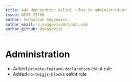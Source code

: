 ```yaml
---
title: Add deprecation eslint rules to administration
issue: NEXT-22760
author: Sebastian Seggewiss
author_email: s.seggewiss@cicada.com
author_github: @seggewiss
---
```

# Administration
* Added `private-feature-declaration` eslint rule
* Added `no-twigjs-blocks` eslint rule
